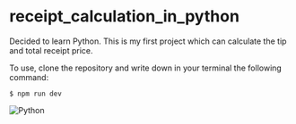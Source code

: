 # receipt_calculation_in_python

Decided to learn Python.
This is my first project which can calculate the tip and total receipt price.

To use, clone the repository and write down in your terminal the following command:
```
$ npm run dev
```

![Python](https://img.shields.io/badge/python-3670A0?style=for-the-badge&logo=python&logoColor=ffdd54)

